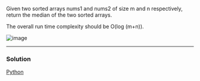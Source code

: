 Given two sorted arrays nums1 and nums2 of size m and n respectively, return the median of the two sorted arrays.

The overall run time complexity should be O(log (m+n)).

![image](https://user-images.githubusercontent.com/22523309/171044419-1543c097-e9be-467e-88cb-30bb5a81e163.png)


<hr>

<h3> Solution </h3>

<a href = "https://github.com/anikpuranik/LeetCode/blob/main/Python/Problem%2004:%20Median%20of%20Two%20Sorted%20Arrays.md" target="_blank">Python</a>
